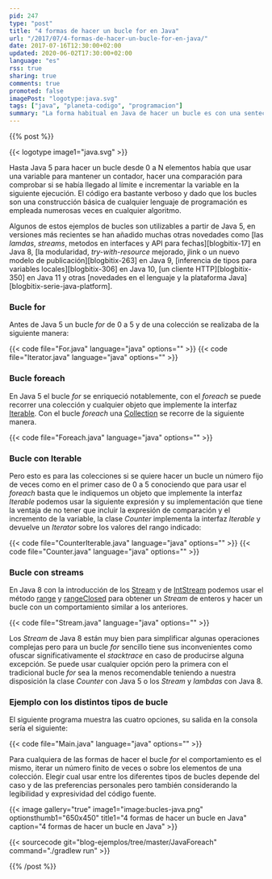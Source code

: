 ```yaml
---
pid: 247
type: "post"
title: "4 formas de hacer un bucle for en Java"
url: "/2017/07/4-formas-de-hacer-un-bucle-for-en-java/"
date: 2017-07-16T12:30:00+02:00
updated: 2020-06-02T17:30:00+02:00
language: "es"
rss: true
sharing: true
comments: true
promoted: false
imagePost: "logotype:java.svg"
tags: ["java", "planeta-codigo", "programacion"]
summary: "La forma habitual en Java de hacer un bucle es con una sentecia _for_ o _while_ pero con el añadido de los iteradores en Java 5 no hace falta tener una variable para conservar el índice del bucle. Ya en Java 8 se han añadido los _streams_ que ofrecen otras nuevas formas de iterar sobre los elementos de una colección en este último caso con técnicas propias de lenguajes funcionales."
---
```


{{% post %}}

{{< logotype image1="java.svg" >}}

Hasta Java 5 para hacer un bucle desde 0 a N elementos había que usar una variable para mantener un contador, hacer una comparación para comprobar si se había llegado al límite e incrementar la variable en la siguiente ejecución. El código era bastante verboso y dado que los bucles son una construcción básica de cualquier lenguaje de programación es empleada numerosas veces en cualquier algoritmo.

Algunos de estos ejemplos de bucles son utilizables a partir de Java 5, en versiones más recientes se han añadido muchas otras novedades como [las _lamdas_, _streams_, metodos en interfaces y API para fechas][blogbitix-17] en Java 8, [la modularidad, _try-with-resource_ mejorado, jlink o un nuevo modelo de publicación][blogbitix-263]  en Java 9, [inferencia de tipos para variables locales][blogbitix-306] en Java 10, [un cliente HTTP][blogbitix-350] en Java 11 y otras [novedades en el lenguaje y la plataforma Java][blogbitix-serie-java-platform].

### Bucle for

Antes de Java 5 un bucle _for_ de 0 a 5 y de una colección se realizaba de la siguiente manera:

{{< code file="For.java" language="java" options="" >}}
{{< code file="Iterator.java" language="java" options="" >}}

### Bucle foreach

En Java 5 el bucle _for_ se enriqueció notablemente, con el _foreach_ se puede recorrer una colección y cualquier objeto que implemente la interfaz [Iterable](javadoc8:java/lang/Iterable.html). Con el bucle _foreach_ una [Collection](javadoc8:java/util/Collection.html) se recorre de la siguiente manera.

{{< code file="Foreach.java" language="java" options="" >}}

### Bucle con Iterable

Pero esto es para las colecciones si se quiere hacer un bucle un número fijo de veces como en el primer caso de 0 a 5 conociendo que para usar el _foreach_ basta que le indiquemos un objeto que implemente la interfaz _Iterable_ podemos usar la siguiente expresión y su implementación que tiene la ventaja de no tener que incluir la expresión de comparación y el incremento de la variable, la clase _Counter_ implementa la interfaz _Iterable_ y devuelve un _Iterator_ sobre los valores del rango indicado:

{{< code file="CounterIterable.java" language="java" options="" >}}
{{< code file="Counter.java" language="java" options="" >}}

### Bucle con streams

En Java 8 con la introducción de los [Stream](javadoc8:java/util/stream/Stream.html) y de [IntStream](javadoc8:java/util/stream/IntStream.html) podemos usar el método [range](javadoc8:java/util/stream/IntStream.html#range-int-int-) y [rangeClosed](javadoc8:java/util/stream/IntStream.html#rangeClosed-int-int-) para obtener un _Stream_ de enteros y hacer un bucle con un comportamiento similar a los anteriores.

{{< code file="Stream.java" language="java" options="" >}}

Los _Stream_ de Java 8 están muy bien para simplificar algunas operaciones complejas pero para un bucle _for_ sencillo tiene sus inconvenientes como ofuscar significativamente el _stacktrace_ en caso de producirse alguna excepción. Se puede usar cualquier opción pero la primera con el tradicional bucle _for_ sea la menos recomendable teniendo a nuestra disposición la clase _Counter_ con Java 5 o los _Stream_ y _lambdas_ con Java 8.

### Ejemplo con los distintos tipos de bucle

El siguiente programa muestra las cuatro opciones, su salida en la consola sería el siguiente:

{{< code file="Main.java" language="java" options="" >}}

Para cualquiera de las formas de hacer el bucle _for_ el comportamiento es el mismo, iterar un número finito de veces o sobre los elementos de una colección. Elegir cual usar entre los diferentes tipos de bucles depende del caso y de las preferencias personales pero también considerando la legibilidad y expresividad del código fuente.

{{< image
    gallery="true"
    image1="image:bucles-java.png" optionsthumb1="650x450" title1="4 formas de hacer un bucle en Java"
    caption="4 formas de hacer un bucle en Java" >}}

{{< sourcecode git="blog-ejemplos/tree/master/JavaForeach" command="./gradlew run" >}}

{{% /post %}}
